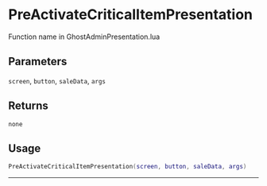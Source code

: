 # PreActivateCriticalItemPresentation
Function name in GhostAdminPresentation.lua
## Parameters
`screen`, `button`, `saleData`, `args`
## Returns
`none`
## Usage
```lua
PreActivateCriticalItemPresentation(screen, button, saleData, args)
```
---
